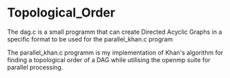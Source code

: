 # Topological_Order

The dag.c is a small programm that can create Directed Acyclic Graphs in a specific format to be used for the parallel_khan.c program

The parallel_khan.c programm is my implementation of Khan's algorithm for finding a topological order of a DAG while utilising the openmp suite for parallel processing.
